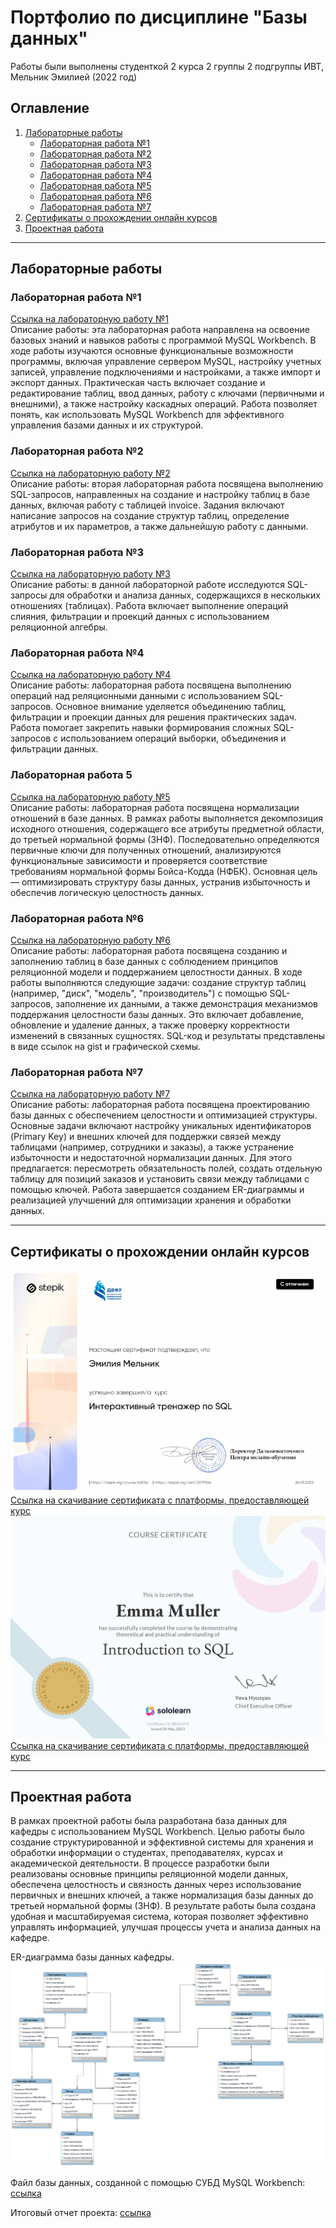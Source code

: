 # Портфолио по дисциплине "Базы данных"

Работы были выполнены студенткой 2 курса 2 группы 2 подгруппы ИВТ, Мельник Эмилией (2022 год)

## Оглавление  
1. [Лабораторные работы](#лабораторные-работы)  
   - [Лабораторная работа №1](#лабораторная-работа-1)  
   - [Лабораторная работа №2](#лабораторная-работа-2)  
   - [Лабораторная работа №3](#лабораторная-работа-3)  
   - [Лабораторная работа №4](#лабораторная-работа-4)  
   - [Лабораторная работа №5](#лабораторная-работа-5)  
   - [Лабораторная работа №6](#лабораторная-работа-6)  
   - [Лабораторная работа №7](#лабораторная-работа-7)  
2. [Сертификаты о прохождении онлайн курсов](#сертификаты-о-прохождении-онлайн-курсов)  
3. [Проектная работа](#проектная-работа)  

---

## Лабораторные работы  

### Лабораторная работа №1  
[Ссылка на лабораторную работу №1](https://drive.google.com/file/d/1TkEMwWu-n9pwhOnNOgM1OBudLX6S0CAC/view?usp=sharing)  
Описание работы: эта лабораторная работа направлена на освоение базовых знаний и навыков работы с программой MySQL Workbench. В ходе работы изучаются основные функциональные возможности программы, включая управление сервером MySQL, настройку учетных записей, управление подключениями и настройками, а также импорт и экспорт данных. Практическая часть включает создание и редактирование таблиц, ввод данных, работу с ключами (первичными и внешними), а также настройку каскадных операций. Работа позволяет понять, как использовать MySQL Workbench для эффективного управления базами данных и их структурой. 

### Лабораторная работа №2  
[Ссылка на лабораторную работу №2](https://disk.yandex.ru/i/ZPGW0fwL-HBXHw)  
Описание работы: вторая лабораторная работа посвящена выполнению SQL-запросов, направленных на создание и настройку таблиц в базе данных, включая работу с таблицей invoice. Задания включают написание запросов на создание структур таблиц, определение атрибутов и их параметров, а также дальнейшую работу с данными.

### Лабораторная работа №3  
[Ссылка на лабораторную работу №3](https://disk.yandex.ru/i/ii7_wOo9CAWCAA)  
Описание работы: в данной лабораторной работе исследуются SQL-запросы для обработки и анализа данных, содержащихся в нескольких отношениях (таблицах). Работа включает выполнение операций слияния, фильтрации и проекций данных с использованием реляционной алгебры.

### Лабораторная работа №4  
[Ссылка на лабораторную работу №4](https://disk.yandex.ru/i/An9u1-2IbQTffA)  
Описание работы: лабораторная работа посвящена выполнению операций над реляционными данными с использованием SQL-запросов. Основное внимание уделяется объединению таблиц, фильтрации и проекции данных для решения практических задач. Работа помогает закрепить навыки формирования сложных SQL-запросов с использованием операций выборки, объединения и фильтрации данных.  

### Лабораторная работа 5  
[Ссылка на лабораторную работу №5](https://docs.google.com/document/d/1MDdj107BJh-YZDnmXRzpiY2lAk2c_HDR/edit?usp=sharing&ouid=108764732630822905990&rtpof=true&sd=true)  
Описание работы: лабораторная работа посвящена нормализации отношений в базе данных. В рамках работы выполняется декомпозиция исходного отношения, содержащего все атрибуты предметной области, до третьей нормальной формы (3НФ). Последовательно определяются первичные ключи для полученных отношений, анализируются функциональные зависимости и проверяется соответствие требованиям нормальной формы Бойса-Кодда (НФБК). Основная цель — оптимизировать структуру базы данных, устранив избыточность и обеспечив логическую целостность данных.

### Лабораторная работа №6  
[Ссылка на лабораторную работу №6](https://docs.google.com/document/d/1myF7KnIY6vaHE1vRGWhTAMxYVDyoCNiYDqaJet1Q_dE/edit?usp=sharing)  
Описание работы: лабораторная работа посвящена созданию и заполнению таблиц в базе данных с соблюдением принципов реляционной модели и поддержанием целостности данных. В ходе работы выполняются следующие задачи: создание структур таблиц (например, "диск", "модель", "производитель") с помощью SQL-запросов, заполнение их данными, а также демонстрация механизмов поддержания целостности базы данных. Это включает добавление, обновление и удаление данных, а также проверку корректности изменений в связанных сущностях. SQL-код и результаты представлены в виде ссылок на gist и графической схемы.

### Лабораторная работа №7  
[Ссылка на лабораторную работу №7](https://docs.google.com/document/d/15fCUiZYLH6a2K4lKoIHNazZG_VZtDLjN06LjmZx0614/edit?usp=sharing)  
Описание работы: лабораторная работа посвящена проектированию базы данных с обеспечением целостности и оптимизацией структуры. Основные задачи включают настройку уникальных идентификаторов (Primary Key) и внешних ключей для поддержки связей между таблицами (например, сотрудники и заказы), а также устранение избыточности и недостаточной нормализации данных. Для этого предлагается: пересмотреть обязательность полей, создать отдельную таблицу для позиций заказов и установить связи между таблицами с помощью ключей. Работа завершается созданием ER-диаграммы и реализацией улучшений для оптимизации хранения и обработки данных.

---

## Сертификаты о прохождении онлайн курсов   

![Сертификат о прохождении курса "Интерактивный тренажер SQL" на Stepik](/сертификат-степик.png)  
[Ссылка на скачивание сертификата с платформы, предоставляющей курс](https://stepik.org/cert/2079304)
![Сертификат о прохождении курса "Introduction to SQL" на Sololearn](/сертификат-sololearn.jpg)  
[Ссылка на скачивание сертификата с платформы, предоставляющей курс](https://www.sololearn.com/en/certificates/CC-0R3JLGTS)

---

## Проектная работа

В рамках проектной работы была разработана база данных для кафедры с использованием MySQL Workbench. Целью работы было создание структурированной и эффективной системы для хранения и обработки информации о студентах, преподавателях, курсах и академической деятельности. В процессе разработки были реализованы основные принципы реляционной модели данных, обеспечена целостность и связность данных через использование первичных и внешних ключей, а также нормализация базы данных до третьей нормальной формы (3НФ). В результате работы была создана удобная и масштабируемая система, которая позволяет эффективно управлять информацией, улучшая процессы учета и анализа данных на кафедре.

ER-диаграмма базы данных кафедры.
![ER-диаграмма базы данных кафедры.](/er-диаграмма-баз-данных-кафедры.png)

Файл базы данных, созданной с помощью СУБД MySQL Workbench: [ссылка](https://github.com/gabyshut/portfolio-db/blob/main/Проект%20бд%20кафедры.mwb)

Итоговый отчет проекта: [ссылка](https://github.com/gabyshut/portfolio-db/blob/main/отчет_по_проекту_БД%20(1).docx.pdf)

